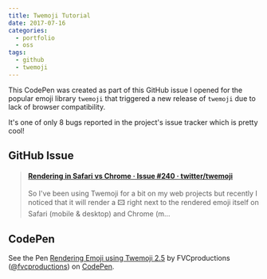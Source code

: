```yaml
---
title: Twemoji Tutorial
date: 2017-07-16
categories:
  - portfolio
  - oss
tags:
  - github
  - twemoji
---
```


This CodePen was created as part of this GitHub issue I opened for the popular emoji library `twemoji` that triggered a new release of `twemoji` due to lack of browser compatibility.

It's one of only 8 bugs reported in the project's issue tracker which is pretty cool!

## GitHub Issue

<blockquote class="embedly-card"><h4><a href="https://github.com/twitter/twemoji/issues/240">Rendering in Safari vs Chrome · Issue #240 · twitter/twemoji</a></h4><p>So I&#39;ve been using Twemoji for a bit on my web projects but recently I noticed that it will render a ️️️️🖾 right next to the rendered emoji itself on Safari (mobile &amp; desktop) and Chrome (m...</p></blockquote>
<script async src="//cdn.embedly.com/widgets/platform.js" charset="UTF-8"></script>

## CodePen

<p data-height="500" data-theme-id="light" data-slug-hash="pddRKV" data-default-tab="css,result" data-user="fvcproductions" data-embed-version="2" data-pen-title="Rendering Emoji using Twemoji 2.5" class="codepen">See the Pen <a href="https://codepen.io/fvcproductions/pen/pddRKV/">Rendering Emoji using Twemoji 2.5</a> by FVCproductions (<a href="https://codepen.io/fvcproductions">@fvcproductions</a>) on <a href="https://codepen.io">CodePen</a>.</p>
<script async src="https://production-assets.codepen.io/assets/embed/ei.js"></script>
